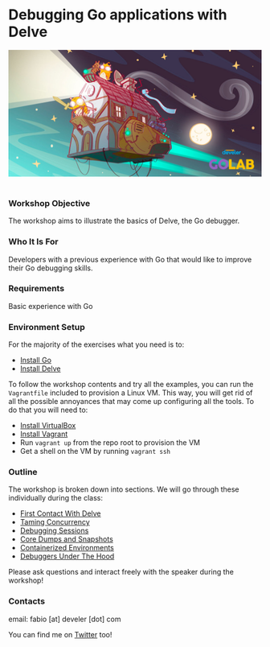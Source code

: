 # Debugging Go applications with Delve

<div align="center">
<img width="640" src="assets/github.jpg">
</div>

<br />

### Workshop Objective

The workshop aims to illustrate the basics of Delve, the Go debugger.

### Who It Is For

Developers with a previous experience with Go that would like to improve their
Go debugging skills.

### Requirements

Basic experience with Go

### Environment Setup

For the majority of the exercises what you need is to:

- [Install Go][install-go]
- [Install Delve][install-delve]

To follow the workshop contents and try all the examples, you can run the
`Vagrantfile` included to provision a Linux VM.
This way, you will get rid of all the possible annoyances that may come up
configuring all the tools.
To do that you will need to:

- [Install VirtualBox][install-virtualbox]
- [Install Vagrant][install-vagrant]
- Run `vagrant up` from the repo root to provision the VM
- Get a shell on the VM by running `vagrant ssh`

### Outline

The workshop is broken down into sections. We will go through these individually
during the class:

- [First Contact With Delve][01]
- [Taming Concurrency][02]
- [Debugging Sessions][03]
- [Core Dumps and Snapshots][04]
- [Containerized Environments][05]
- [Debuggers Under The Hood][06]

Please ask questions and interact freely with the speaker during the workshop!

### Contacts

email: fabio [at] develer [dot] com

You can find me on [Twitter] too!

[install-go]: http://golang.org/dl
[install-delve]: https://github.com/go-delve/delve/tree/master/Documentation/installation
[install-virtualbox]: https://www.virtualbox.org/wiki/Downloads
[install-vagrant]: https://www.vagrantup.com/downloads

[Twitter]: https://twitter.com/Pippolo84


[01]: https://github.com/develersrl/debugging-with-delve/blob/main/01-first-contact-with-delve
[02]: https://github.com/develersrl/debugging-with-delve/blob/main/02-taming-concurrency
[03]: https://github.com/develersrl/debugging-with-delve/blob/main/03-debugging-sessions
[04]: https://github.com/develersrl/debugging-with-delve/blob/main/04-core-dumps-and-snapshots
[05]: https://github.com/develersrl/debugging-with-delve/blob/main/05-containerized-environments
[06]: https://github.com/develersrl/debugging-with-delve/blob/main/06-debuggers-under-the-hood